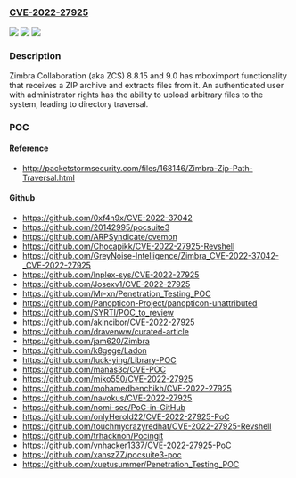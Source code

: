 ### [CVE-2022-27925](https://cve.mitre.org/cgi-bin/cvename.cgi?name=CVE-2022-27925)
![](https://img.shields.io/static/v1?label=Product&message=n%2Fa&color=blue)
![](https://img.shields.io/static/v1?label=Version&message=n%2Fa&color=blue)
![](https://img.shields.io/static/v1?label=Vulnerability&message=n%2Fa&color=brighgreen)

### Description

Zimbra Collaboration (aka ZCS) 8.8.15 and 9.0 has mboximport functionality that receives a ZIP archive and extracts files from it. An authenticated user with administrator rights has the ability to upload arbitrary files to the system, leading to directory traversal.

### POC

#### Reference
- http://packetstormsecurity.com/files/168146/Zimbra-Zip-Path-Traversal.html

#### Github
- https://github.com/0xf4n9x/CVE-2022-37042
- https://github.com/20142995/pocsuite3
- https://github.com/ARPSyndicate/cvemon
- https://github.com/Chocapikk/CVE-2022-27925-Revshell
- https://github.com/GreyNoise-Intelligence/Zimbra_CVE-2022-37042-_CVE-2022-27925
- https://github.com/Inplex-sys/CVE-2022-27925
- https://github.com/Josexv1/CVE-2022-27925
- https://github.com/Mr-xn/Penetration_Testing_POC
- https://github.com/Panopticon-Project/panopticon-unattributed
- https://github.com/SYRTI/POC_to_review
- https://github.com/akincibor/CVE-2022-27925
- https://github.com/dravenww/curated-article
- https://github.com/jam620/Zimbra
- https://github.com/k8gege/Ladon
- https://github.com/luck-ying/Library-POC
- https://github.com/manas3c/CVE-POC
- https://github.com/miko550/CVE-2022-27925
- https://github.com/mohamedbenchikh/CVE-2022-27925
- https://github.com/navokus/CVE-2022-27925
- https://github.com/nomi-sec/PoC-in-GitHub
- https://github.com/onlyHerold22/CVE-2022-27925-PoC
- https://github.com/touchmycrazyredhat/CVE-2022-27925-Revshell
- https://github.com/trhacknon/Pocingit
- https://github.com/vnhacker1337/CVE-2022-27925-PoC
- https://github.com/xanszZZ/pocsuite3-poc
- https://github.com/xuetusummer/Penetration_Testing_POC

